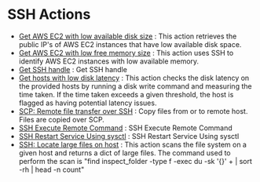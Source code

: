 # SSH Actions
* [Get AWS EC2 with low available disk size](https://github.com/unskript/Awesome-CloudOps-Automation/tree/master/SSH/legos/ssh_get_ec2_instances_with_low_available_disk_size/README.md) : This action retrieves the public IP's of AWS EC2 instances that have low available disk space.
* [Get AWS EC2 with low free memory size](https://github.com/unskript/Awesome-CloudOps-Automation/tree/master/SSH/legos/ssh_get_ec2_instances_with_low_memory_size/README.md) : This action uses SSH to identify AWS EC2 instances with low available memory.
* [Get SSH handle](https://github.com/unskript/Awesome-CloudOps-Automation/tree/master/SSH/legos/ssh_get_handle/README.md) : Get SSH handle
* [Get hosts with low disk latency](https://github.com/unskript/Awesome-CloudOps-Automation/tree/master/SSH/legos/ssh_get_hosts_with_low_disk_latency/README.md) : This action checks the disk latency on the provided hosts by running a disk write command and measuring the time taken. If the time taken exceeds a given threshold, the host is flagged as having potential latency issues.
* [SCP: Remote file transfer over SSH](https://github.com/unskript/Awesome-CloudOps-Automation/tree/master/SSH/legos/ssh_scp/README.md) : Copy files from or to remote host. Files are copied over SCP.
* [SSH Execute Remote Command](https://github.com/unskript/Awesome-CloudOps-Automation/tree/master/SSH/legos/ssh_execute_remote_command/README.md) : SSH Execute Remote Command
* [SSH Restart Service Using sysctl](https://github.com/unskript/Awesome-CloudOps-Automation/tree/master/SSH/legos/ssh_restart_service_using_sysctl/README.md) : SSH Restart Service Using sysctl
* [SSH: Locate large files on host](https://github.com/unskript/Awesome-CloudOps-Automation/tree/master/SSH/legos/ssh_find_large_files/README.md) : This action scans the file system on a given host and returns a dict of large files. The command used to perform the scan is "find inspect_folder -type f -exec du -sk '{}' + | sort -rh | head -n count"
